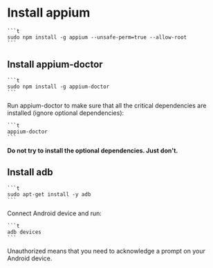 # Install appium

    ```t
    sudo npm install -g appium --unsafe-perm=true --allow-root
    ```

## Install appium-doctor

    ```t
    sudo npm install -g appium-doctor
    ```

Run appium-doctor to make sure that all the critical dependencies are installed (ignore optional dependencies):

    ```t
    appium-doctor
    ```

**Do not try to install the optional dependencies. Just don't.**

## Install adb

    ```t
    sudo apt-get install -y adb
    ```

Connect Android device and run:

    ```t
    adb devices
    ```

Unauthorized means that you need to acknowledge a prompt on your Android device.
